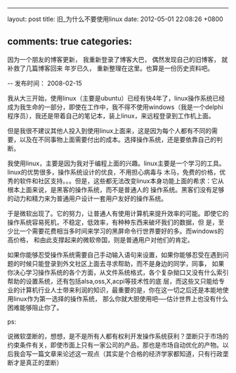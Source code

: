 
---
layout: post
title: 旧_为什么不要使用linux
date: 2012-05-01 22:08:26 +0800

comments: true
categories: 
---

因为一个朋友的博客更新， 我重新登录了博客大巴， 偶然发现自己的旧博客，
就补救了几篇博客回来 年岁已久， 重新整理在这里。也算是一份历史资料吧。

-- 发布时间： 2008-02-15

我从大三开始，使用linux（主要是ubuntu）已经有快4年了，linux操作系统已经成为我生命的一部分，即使在工作中，我不得不使用windows（我是一个delphi程序员），我还是带着自己的笔记本，装上linux，来远程登录到工作机上面。

但是我很不建议其他人投入到使用linux上面来，这是因为每个人都有不同的需要，以及在不同事物上面需要付出的成本。选择操作系统，还是要依靠自己的判断。

我使用linux，主要是因为我对于编程上面的兴趣。linux主要是一个学习的工具。linux的优势很多，操作系统设计的优良，不用担心病毒与
木马，免费的价格，优秀的软件和社区支持。。。但是，这些都无法改变linux本身功能上面的希求：它从根本上面来说，是黑客的操作系统，而不是普通人的
操作系统。黑客们没有足够的动力和精力来为普通用户设计一套用户友好的操作系统。

于是微软出现了。它的努力，让普通人有使用计算机来提升效率的可能。即使它的操作系统容易死机，不稳定，低效率，有种种东西来破坏我们的数据，但
是，至少比一个需要花费相当多时间来学习的黑屏命令行世界要好的多。而windows的高价格，
和由此支撑起来的微软帝国，则是普通用户对他们的肯定。

如果你能够忍受操作系统需要自己手动输入语句来设置，如果你能够忍受在遇到问题的时候只能登录到外文社区上面去寻求帮助，而不是身边的同学，同事，
如果你决心学习操作系统的各个方面，从文件系统格式，各个复杂拗口又没有什么索引帮助的设置系统，还有包括alsa,oss,X,acpi等技术性的底
层，而这些又只能给专业的计算机行业人士带来利润的知识，最重要的是，你在这一切之后还是本能地使用linux作为第一选择的操作系统，
那么你就大胆使用吧──估计世界上也没有什么困难能够阻止你了。

ps:

说微软垄断的，想想，是不是所有人都有权利开发操作系统获利？垄断只于市场的约束条件有关，即使市面上只有一家公司的产品，那也是市场自动优化的产物。以后我会写一篇文章来论述这一观点（其实是个合格的经济学家都知道，只有行政垄断才是真正的垄断）
